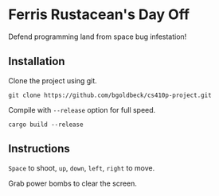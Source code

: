 # Ferris Rustacean's Day Off

Defend programming land from space bug infestation!

## Installation

Clone the project using git.

`git clone https://github.com/bgoldbeck/cs410p-project.git`

Compile with `--release` option for full speed.

`cargo build --release`

## Instructions

`Space` to shoot, `up`, `down`, `left`, `right` to move.

Grab power bombs to clear the screen.
